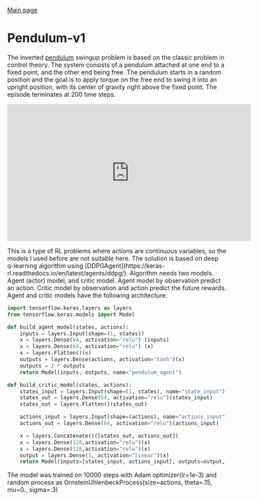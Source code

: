 <a href="../index">Main page</a>
# Pendulum-v1
The inverted [pendulum](https://www.gymlibrary.ml/environments/classic_control/pendulum/) swingup problem 
is based on the classic problem in control theory. 
The system consists of a pendulum attached at one end to a fixed point, and the other end being free.
The pendulum starts in a random position and the goal is to apply torque on the free end to swing it into an 
upright position, with its center of gravity right above the fixed point.
The episode terminates at 200 time steps.
<p align="center">
    <iframe width="560" height="315" src="https://www.youtube.com/embed/1kgrQNWCbEE" title="YouTube video player" frameborder="0" allow="accelerometer; autoplay; clipboard-write; encrypted-media; gyroscope; picture-in-picture" allowfullscreen></iframe>
</p>
This is a type of RL problems where actions are continuous variables, 
so the models I used before are not suitable here. The solution is based on deep q-learning algorithm using 
[DDPGAgent](https://keras-rl.readthedocs.io/en/latest/agents/ddpg/). Algorithm needs two models. 
Agent (actor) model, and critic model. Agent model by observation predict an action. Critic model by 
observation and action predict the future rewards. Agent and critic models have the following architecture:

```python
import tensorflow.keras.layers as layers
from tensorflow.keras.models import Model

def build_agent_model(states, actions):
    inputs = layers.Input(shape=(1, states))
    x = layers.Dense(64, activation="relu") (inputs)
    x = layers.Dense(64, activation="relu") (x)
    x = layers.Flatten()(x)
    outputs = layers.Dense(actions, activation="tanh")(x)
    outputs = 2 * outputs
    return Model(inputs, outputs, name="pendulum_agent")

def build_critic_model(states, actions):
    states_input = layers.Input(shape=(1, states), name="state_input")
    states_out = layers.Dense(64, activation="relu")(states_input)
    states_out = layers.Flatten()(states_out)

    actions_input = layers.Input(shape=(actions), name="actions_input")
    actions_out = layers.Dense(64, activation="relu")(actions_input)

    x = layers.Concatenate()([states_out, actions_out])
    x = layers.Dense(128,activation="relu")(x)
    x = layers.Dense(128,activation="relu")(x)
    output = layers.Dense(1, activation="linear")(x)
    return Model(inputs=[states_input, actions_input], outputs=output, name="pendulum_critic"), actions_input
```
The model was trained on 10000 steps with Adam optimizer(lr=1e-3) and random process 
as OrnsteinUhlenbeckProcess(size=actions, theta=.15, mu=0., sigma=.3)